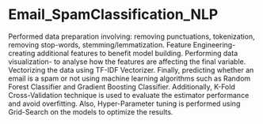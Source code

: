 # Email_SpamClassification_NLP
Performed data preparation involving: removing punctuations, tokenization, removing stop-words, stemming/lemmatization.  Feature Engineering- creating additional features to benefit model building. Performing data visualization- to analyse how the features are affecting the final variable. Vectorizing the data using TF-IDF Vectorizer. Finally, predicting whether an email is a spam or not using machine learning algorithms such as Random Forest Classifier and Gradient Boosting Classifier. Additionally, K-Fold Cross-Validation technique is used to evaluate the estimator performance and avoid overfitting. Also, Hyper-Parameter tuning is performed using Grid-Search on the models to optimize the results.
